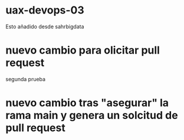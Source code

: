 # uax-devops-03
Esto añadido desde sahrbigdata
# nuevo cambio para olicitar pull request
segunda prueba
# nuevo cambio tras "asegurar" la rama main y genera un solcitud de pull request
